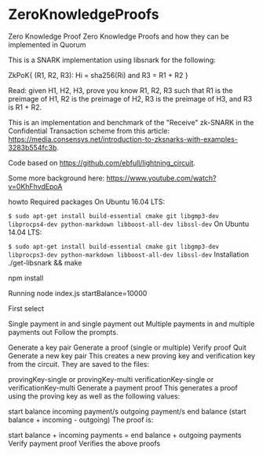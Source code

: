# ZeroKnowledgeProofs
Zero Knowledge Proof
Zero Knowledge Proofs and how they can be implemented in Quorum

This is a SNARK implementation using libsnark for the following:

ZkPoK{ (R1, R2, R3): Hi = sha256(Ri) and R3 = R1 + R2 }

Read: given H1, H2, H3, prove you know R1, R2, R3 such that R1 is the preimage of H1, R2 is the preimage of H2, R3 is the preimage of H3, and R3 is R1 + R2.

This is an implementation and benchmark of the "Receive" zk-SNARK in the Confidential Transaction scheme from this article: https://media.consensys.net/introduction-to-zksnarks-with-examples-3283b554fc3b.

Code based on https://github.com/ebfull/lightning_circuit.

Some more background here: https://www.youtube.com/watch?v=0KhFhvdEpoA

howto
Required packages
On Ubuntu 16.04 LTS:

  `$ sudo apt-get install build-essential cmake git libgmp3-dev libprocps4-dev python-markdown libboost-all-dev libssl-dev`
On Ubuntu 14.04 LTS:

  `$ sudo apt-get install build-essential cmake git libgmp3-dev libprocps3-dev python-markdown libboost-all-dev libssl-dev`
Installation
./get-libsnark && make

npm install

Running
node index.js startBalance=10000

First select

Single payment in and single payment out
Multiple payments in and multiple payments out
Follow the prompts.

Generate a key pair
Generate a proof (single or multiple)
Verify proof
Quit
Generate a new key pair
This creates a new proving key and verification key from the circuit. They are saved to the files:

provingKey-single or provingKey-multi
verificationKey-single or verificationKey-multi
Generate a payment proof
This generates a proof using the proving key as well as the following values:

start balance
incoming payment/s
outgoing payment/s
end balance (start balance + incoming - outgoing)
The proof is:

start balance + incoming payments = end balance + outgoing payments
Verify payment proof
Verifies the above proofs
